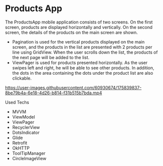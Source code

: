 # Products App


The ProductsApp mobile application consists of two screens. On the first screen, products are displayed horizontally and vertically. On the second screen, the details of the products on the main screen are shown.

- Pagination is used for the vertical products displayed on the main screen, and the products in the list are presented with 2 products per line using GridView. When the user scrolls down the list, the products of the next page will be added to the list.
- ViewPager is used for products presented horizontally. As the user swipes left and right, he will be able to see other products. In addition, the dots in the area containing the dots under the product list are also clickable.

https://user-images.githubusercontent.com/60930674/175839837-8be79b4a-6e18-4d26-b814-f31b515b7bda.mp4

Used Techs
- MVVM
- ViewModel
- ViewPager
- RecyclerView
- DotsIndicator
- Glide
- Retrofit
- OkHTTP
- ToolTipManager
- CircleImageView
